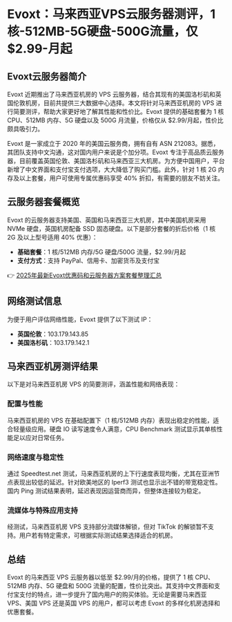 # Evoxt：马来西亚VPS云服务器测评，1核-512MB-5G硬盘-500G流量，仅$2.99-月起

## Evoxt云服务器简介

Evoxt 近期推出了马来西亚机房的 VPS 云服务器，结合其现有的美国洛杉矶和英国伦敦机房，目前共提供三大数据中心选择。本文将针对马来西亚机房的 VPS 进行简要测评，帮助大家更好地了解其性能和性价比。Evoxt 提供的基础套餐为 1 核 CPU、512MB 内存、5G 硬盘以及 500G 月流量，价格仅从 $2.99/月起，性价比颇具吸引力。

Evoxt 是一家成立于 2020 年的美国云服务商，拥有自有 ASN 212083。据悉，其团队支持中文沟通，这对国内用户来说是个加分项。Evoxt 专注于高品质云服务器，目前覆盖英国伦敦、美国洛杉矶和马来西亚三大机房。为方便中国用户，平台新增了中文界面和支付宝支付选项，大大降低了购买门槛。此外，针对 1 核 2G 内存及以上套餐，用户可使用专属优惠码享受 40% 折扣，有需要的朋友不妨关注。

## 云服务器套餐概览

Evoxt 的云服务器支持美国、英国和马来西亚三大机房，其中美国机房采用 NVMe 硬盘，英国机房配备 SSD 固态硬盘。以下是部分套餐的折后价格（1 核 2G 及以上型号适用 40% 优惠）：

- **基础套餐**：1 核/512MB 内存/5G 硬盘/500G 流量，$2.99/月起
- **支付方式**：支持 PayPal、信用卡、加密货币及支付宝

👉 [2025年最新Evoxt优惠码和云服务器方案套餐整理汇总](https://bit.ly/evoxt)

## 网络测试信息

为便于用户评估网络性能，Evoxt 提供了以下测试 IP：

- **英国伦敦**：103.179.143.85  
- **美国洛杉矶**：103.179.142.1  

## 马来西亚机房测评结果

以下是对马来西亚机房 VPS 的简要测评，涵盖性能和网络表现：

### 配置与性能

马来西亚机房的 VPS 在基础配置下（1 核/512MB 内存）表现出稳定的性能，适合轻量级应用。硬盘 IO 读写速度令人满意，CPU Benchmark 测试显示其单核性能足以应对日常任务。

### 网络速度与稳定性

通过 Speedtest.net 测试，马来西亚机房的上下行速度表现均衡，尤其在亚洲节点表现出较低的延迟。针对欧美地区的 Iperf3 测试也显示出不错的带宽稳定性。国内 Ping 测试结果表明，延迟表现因运营商而异，但整体连接较为稳定。

### 流媒体与特殊应用支持

经测试，马来西亚机房 VPS 支持部分流媒体解锁，但对 TikTok 的解锁暂不支持。用户若有特定需求，可根据实际测试结果选择适合的机房。

## 总结

Evoxt 的马来西亚 VPS 云服务器以低至 $2.99/月的价格，提供了 1 核 CPU、512MB 内存、5G 硬盘和 500G 流量的配置，性价比突出。其支持中文界面和支付宝支付的特点，进一步提升了国内用户的购买体验。无论是需要马来西亚 VPS、美国 VPS 还是英国 VPS 的用户，都可以考虑 Evoxt 的多样化机房选择和优惠套餐。